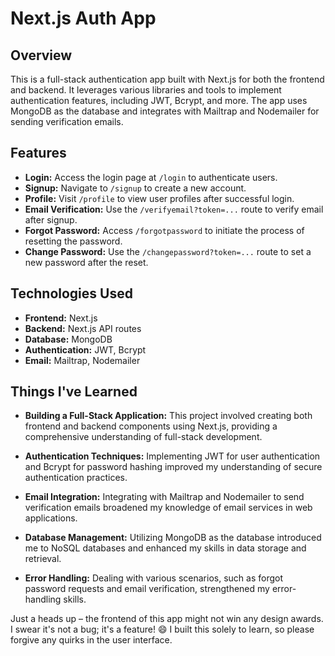 # Next.js Auth App

## Overview

This is a full-stack authentication app built with Next.js for both the frontend and backend. It leverages various libraries and tools to implement authentication features, including JWT, Bcrypt, and more. The app uses MongoDB as the database and integrates with Mailtrap and Nodemailer for sending verification emails.

## Features

- **Login:** Access the login page at `/login` to authenticate users.
- **Signup:** Navigate to `/signup` to create a new account.
- **Profile:** Visit `/profile` to view user profiles after successful login.
- **Email Verification:** Use the `/verifyemail?token=...` route to verify email after signup.
- **Forgot Password:** Access `/forgotpassword` to initiate the process of resetting the password.
- **Change Password:** Use the `/changepassword?token=...` route to set a new password after the reset.

## Technologies Used

- **Frontend:** Next.js
- **Backend:** Next.js API routes
- **Database:** MongoDB
- **Authentication:** JWT, Bcrypt
- **Email:** Mailtrap, Nodemailer

## Things I've Learned

- **Building a Full-Stack Application:** This project involved creating both frontend and backend components using Next.js, providing a comprehensive understanding of full-stack development.

- **Authentication Techniques:** Implementing JWT for user authentication and Bcrypt for password hashing improved my understanding of secure authentication practices.

- **Email Integration:** Integrating with Mailtrap and Nodemailer to send verification emails broadened my knowledge of email services in web applications.

- **Database Management:** Utilizing MongoDB as the database introduced me to NoSQL databases and enhanced my skills in data storage and retrieval.

- **Error Handling:** Dealing with various scenarios, such as forgot password requests and email verification, strengthened my error-handling skills.


Just a heads up – the frontend of this app might not win any design awards. I swear it's not a bug; it's a feature! 😄 I built this solely to learn, so please forgive any quirks in the user interface.


